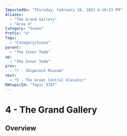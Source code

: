 ```yaml
---
ImportedOn: "Thursday, February 16, 2023 6:10:23 PM"
Aliases:
  - "The Grand Gallery"
  - "Area 4"
Category: "Scene"
Prefix: "4"
Tags:
  - "Category/Scene"
parent:
  - "The Inner Tomb"
up:
  - "The Inner Tomb"
prev:
  - "7 - Shipwreck Museum"
next:
  - "5 - The Great Central Elevator"
RWtopicId: "Topic_9787"
---
```

# 4 - The Grand Gallery
## Overview
